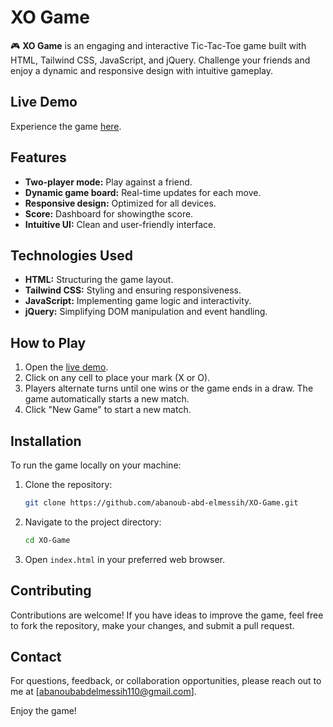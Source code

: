 # XO Game

🎮 **XO Game** is an engaging and interactive Tic-Tac-Toe game built with HTML, Tailwind CSS, JavaScript, and jQuery. Challenge your friends and enjoy a dynamic and responsive design with intuitive gameplay.

## Live Demo

Experience the game [here](https://abanoub-abd-elmessih.github.io/XO-Game/).

## Features

- **Two-player mode:** Play against a friend.
- **Dynamic game board:** Real-time updates for each move.
- **Responsive design:** Optimized for all devices.
- **Score:** Dashboard for showingthe score.
- **Intuitive UI:** Clean and user-friendly interface.

## Technologies Used

- **HTML:** Structuring the game layout.
- **Tailwind CSS:** Styling and ensuring responsiveness.
- **JavaScript:** Implementing game logic and interactivity.
- **jQuery:** Simplifying DOM manipulation and event handling.

## How to Play

1. Open the [live demo](https://abanoub-abd-elmessih.github.io/XO-Game/).
2. Click on any cell to place your mark (X or O).
3. Players alternate turns until one wins or the game ends in a draw. The game automatically starts a new match.
4. Click "New Game" to start a new match.

## Installation

To run the game locally on your machine:

1. Clone the repository:
    ```bash
    git clone https://github.com/abanoub-abd-elmessih/XO-Game.git
    ```
2. Navigate to the project directory:
    ```bash
    cd XO-Game
    ```
3. Open `index.html` in your preferred web browser.

## Contributing

Contributions are welcome! If you have ideas to improve the game, feel free to fork the repository, make your changes, and submit a pull request.


## Contact

For questions, feedback, or collaboration opportunities, please reach out to me at [abanoubabdelmessih110@gmail.com].

Enjoy the game!
